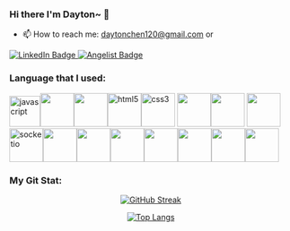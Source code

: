 ### Hi there I'm Dayton~ 👋
- 📫 How to reach me: daytonchen120@gmail.com
or
<div>
<a href="https://www.linkedin.com/in/dayton-chen-0abb7abb/">
<img src="https://img.shields.io/badge/LinkedIn-blue?style=for-the-badge&logo=linkedin&logoColor=white" alt="LinkedIn Badge"/>
</a>
<a href="https://angel.co/u/dayton-chen">
<img src="https://img.shields.io/badge/Angelist-white?style=for-the-badge&logo=angellist&logoColor=black" alt="Angelist Badge"/>
</a>
</div>

### Language that I used:
<div>
<img src="https://cdn.jsdelivr.net/gh/devicons/devicon/icons/javascript/javascript-original.svg" alt="javascript" title="javascript" width="55" /><img src="https://cdn.jsdelivr.net/gh/devicons/devicon/icons/react/react-original-wordmark.svg" style="width:60px;" /><img src="https://cdn.jsdelivr.net/gh/devicons/devicon/icons/redux/redux-original.svg" style="width:60px;" /><img src="https://cdn.jsdelivr.net/gh/devicons/devicon/icons/html5/html5-original-wordmark.svg" alt="html5" title="html5" width="60" /><img src="https://cdn.jsdelivr.net/gh/devicons/devicon/icons/css3/css3-original-wordmark.svg" alt="css3" title="css3" width="60" />
<img src="https://cdn.jsdelivr.net/gh/devicons/devicon/icons/express/express-original-wordmark.svg" style="width:60px;"/><img src="https://cdn.jsdelivr.net/gh/devicons/devicon/icons/sequelize/sequelize-original.svg" style="width:60px;" /> <img src="https://cdn.jsdelivr.net/gh/devicons/devicon/icons/nodejs/nodejs-plain-wordmark.svg" style="width:60px;"/><img src="https://cdn.jsdelivr.net/gh/devicons/devicon/icons/socketio/socketio-original.svg" alt="socketio" title="socketio" width="60" /><img src="https://cdn.jsdelivr.net/gh/devicons/devicon/icons/python/python-original-wordmark.svg" style="width:60px;" /><img src="https://cdn.jsdelivr.net/gh/devicons/devicon/icons/flask/flask-original.svg" style="width:60px;" /><img src="https://cdn.jsdelivr.net/gh/devicons/devicon/icons/sqlalchemy/sqlalchemy-original.svg" style="width:60px;" /><img src="https://cdn.jsdelivr.net/gh/devicons/devicon/icons/docker/docker-plain-wordmark.svg" style="width:60px;" /><img src="https://cdn.jsdelivr.net/gh/devicons/devicon/icons/postgresql/postgresql-original-wordmark.svg" style="width:60px;" /><img src="https://cdn.jsdelivr.net/gh/devicons/devicon/icons/heroku/heroku-plain-wordmark.svg" style="width:60px;" /><img src="https://img.icons8.com/nolan/64/git.png" style="width:60px;"/> 
</div>

### My Git Stat:
<div align = 'center'>

[![GitHub Streak](http://github-readme-streak-stats.herokuapp.com?user=spursforever&theme=gruvbox_duo&background=000000)](https://git.io/streak-stats)

[![Top Langs](https://github-readme-stats.vercel.app/api/top-langs/?username=spursforever&layout=compact&theme=solarized-light)](https://github.com/spursforever/github-readme-stats)

</div>


